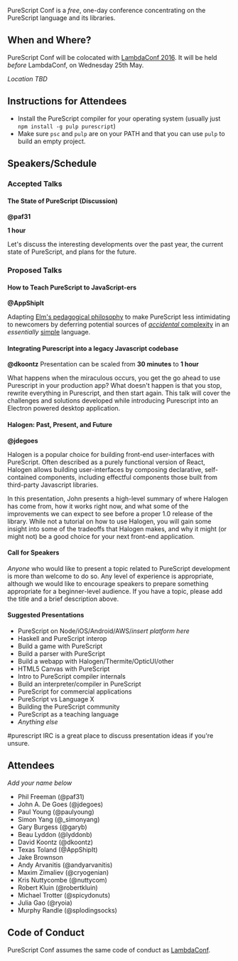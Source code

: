 PureScript Conf is a _free_, one-day conference concentrating on the PureScript language and its libraries.

## When and Where?

PureScript Conf will be colocated with [LambdaConf 2016](http://lambdaconf.us). It will be held _before_ LambdaConf, on Wednesday 25th May.

_Location TBD_

## Instructions for Attendees

- Install the PureScript compiler for your operating system (usually just `npm install -g pulp purescript`)
- Make sure `psc` and `pulp` are on your PATH and that you can use `pulp` to build an empty project.

## Speakers/Schedule

### Accepted Talks

#### The State of PureScript (Discussion)

**@paf31**

**1 hour**

Let's discuss the interesting developments over the past year, the current state of PureScript, and plans for the future.

### Proposed Talks

#### How to Teach PureScript to JavaScript-ers

**@AppShipIt**

Adapting [Elm's pedagogical philosophy](https://youtu.be/oYk8CKH7OhE) to make PureScript less intimidating to newcomers by deferring potential sources of [_accidental_ complexity](https://en.wikipedia.org/wiki/No_Silver_Bullet) in an _essentially_ [simple](https://github.com/matthiasn/talk-transcripts/blob/master/Hickey_Rich/SimpleMadeEasy.md) language.

#### Integrating Purescript into a legacy Javascript codebase

**@dkoontz** 
Presentation can be scaled from **30 minutes** to **1 hour**

What happens when the miraculous occurs, you get the go ahead to use Purescript in your production app? What doesn't happen is that you stop, rewrite everything in Purescript, and then start again. This talk will cover the challenges and solutions developed while introducing Purescript into an Electron powered desktop application.

#### Halogen: Past, Present, and Future

**@jdegoes**

Halogen is a popular choice for building front-end user-interfaces with PureScript. Often described as a purely functional version of React, Halogen allows building user-interfaces by composing declarative, self-contained components, including effectful components those built from third-party Javascript libraries.

In this presentation, John presents a high-level summary of where Halogen has come from, how it works right now, and what some of the improvements we can expect to see before a proper 1.0 release of the library. While not a tutorial on how to use Halogen, you will gain some insight into some of the tradeoffs that Halogen makes, and why it might (or might not) be a good choice for your next front-end application.

#### Call for Speakers

_Anyone_ who would like to present a topic related to PureScript development is more than welcome to do so. Any level of experience is appropriate, although we would like to encourage speakers to prepare something appropriate for a beginner-level audience. If you have a topic, please add the title and a brief description above.

#### Suggested Presentations

- PureScript on Node/iOS/Android/AWS/_insert platform here_
- Haskell and PureScript interop
- Build a game with PureScript
- Build a parser with PureScript
- Build a webapp with Halogen/Thermite/OpticUI/other
- HTML5 Canvas with PureScript
- Intro to PureScript compiler internals
- Build an interpreter/compiler in PureScript
- PureScript for commercial applications
- PureScript vs Language X
- Building the PureScript community
- PureScript as a teaching language
- _Anything else_

\#purescript IRC is a great place to discuss presentation ideas if you're unsure. 

## Attendees

_Add your name below_

- Phil Freeman (@paf31)
- John A. De Goes (@jdegoes)
- Paul Young (@paulyoung)
- Simon Yang (@_simonyang)
- Gary Burgess (@garyb)
- Beau Lyddon (@lyddonb)
- David Koontz (@dkoontz)
- Texas Toland (@AppShipIt)
- Jake Brownson
- Andy Arvanitis (@andyarvanitis)
- Maxim Zimaliev (@cryogenian)
- Kris Nuttycombe (@nuttycom)
- Robert Kluin (@robertkluin)
- Michael Trotter (@spicydonuts)
- Julia Gao (@ryoia)
- Murphy Randle (@splodingsocks)

## Code of Conduct

PureScript Conf assumes the same code of conduct as [LambdaConf](http://lambdaconf.us).